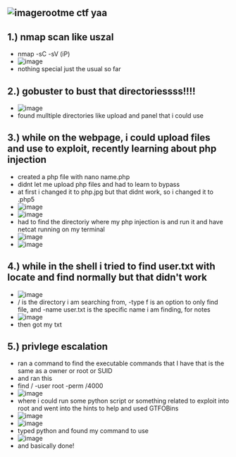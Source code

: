 ![image](https://github.com/TekTristan/cyber-rooms/assets/92371193/b54430cb-df96-40b2-98c5-e3191ee9e345)rootme ctf yaa
-

1.) nmap scan like uszal
-
- nmap -sC -sV (iP)
- ![image](https://github.com/TekTristan/cyber-rooms/assets/92371193/1b884232-a0b7-4c11-9e3c-53eae989017b)
- nothing special just the usual so far

2.) gobuster to bust that directoriessss!!!!
-
- ![image](https://github.com/TekTristan/cyber-rooms/assets/92371193/d81403a3-50ee-4f79-8012-d2449c9e0724)
- found mulltiple directories like upload and panel that i could use

3.) while on the webpage, i could upload files and use to exploit, recently learning about php injection
- 
- created a php file with nano name.php
- didnt let me upload php files and had to learn to bypass
- at first i changed it to php.jpg but that didnt work, so i changed it to .php5
- ![image](https://github.com/TekTristan/cyber-rooms/assets/92371193/91ce4b4a-4c46-49fe-9327-c0340e28a55a)
- ![image](https://github.com/TekTristan/cyber-rooms/assets/92371193/e36e6070-ff7b-4f31-a413-df9e316f78e7)
- had to find the directoriy where my php injection is and run it and have netcat running on my terminal
- ![image](https://github.com/TekTristan/cyber-rooms/assets/92371193/7323d00e-2851-491c-b7fe-6e18693c5d63)
- ![image](https://github.com/TekTristan/cyber-rooms/assets/92371193/9e99ccc1-2ea0-4181-8240-6e3f62e1fabc)

4.) while in the shell i tried to find user.txt with locate and find normally but that didn't work
-
- ![image](https://github.com/TekTristan/cyber-rooms/assets/92371193/c21e56e3-b964-4294-b190-8bef1dee532f)
- / is the directory i am searching from, -type f is an option to only find file, and -name user.txt is the specific name i am finding, for notes
 - ![image](https://github.com/TekTristan/cyber-rooms/assets/92371193/678c9f90-21b5-4c28-bf79-3aeaea4f1b2d)
 - then got my txt

5.) privlege escalation
- 
- ran a command to find the executable commands that I have that is the same as a owner or root or SUID
- and ran this
- find / -user root -perm /4000
- ![image](https://github.com/TekTristan/cyber-rooms/assets/92371193/e6d7f3f6-bb17-4be1-bf62-efe81a9cab55)
- where i could run some python script or something related to exploit into root and went into the hints to help and used GTFOBins 
- ![image](https://github.com/TekTristan/cyber-rooms/assets/92371193/c8550971-cc6a-494c-946c-64075fbd772f)
- ![image](https://github.com/TekTristan/cyber-rooms/assets/92371193/05f9020b-592d-437e-a36f-cec3734591c1)
- typed python and found my command to use 
 - ![image](https://github.com/TekTristan/cyber-rooms/assets/92371193/cfb42b3f-39f3-4d93-be97-22eed2fb6f05)
 - and basically done!

